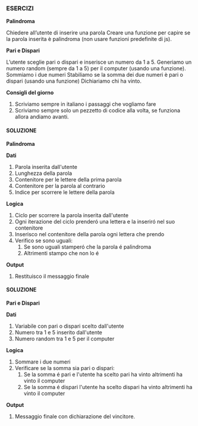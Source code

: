 ### ESERCIZI

**Palindroma**

Chiedere all’utente di inserire una parola
Creare una funzione per capire se la parola inserita è palindroma (non usare funzioni predefinite di js).

**Pari e Dispari**

L’utente sceglie pari o dispari e inserisce un numero da 1 a 5.
Generiamo un numero random (sempre da 1 a 5) per il computer (usando una funzione).
Sommiamo i due numeri
Stabiliamo se la somma dei due numeri è pari o dispari (usando una funzione)
Dichiariamo chi ha vinto.

**Consigli del giorno**

1. Scriviamo sempre in italiano i passaggi che vogliamo fare
2. Scriviamo sempre solo un pezzetto di codice alla volta, se funziona allora andiamo avanti.


#### SOLUZIONE 

**Palindroma**

**Dati**
1. Parola inserita dall'utente
2. Lunghezza della parola 
3. Contenitore per le lettere della prima parola
4. Contenitore per la parola al contrario
5. Indice per scorrere le lettere della parola

**Logica**
1. Ciclo per scorrere la parola inserita dall'utente
2. Ogni iterazione del ciclo prenderó una lettera e la inseriró nel suo contenitore
3. Inserisco nel contenitore della parola ogni lettera che prendo
4. Verifico se sono uguali:
    1. Se sono uguali stamperó che la parola é palindroma
    2. Altrimenti stampo che non lo é

**Output**
1. Restituisco il messaggio finale


#### SOLUZIONE 

**Pari e Dispari**

**Dati**
1. Variabile con pari o dispari scelto dall'utente
2. Numero tra 1 e 5 inserito dall'utente
3. Numero random tra 1 e 5 per il computer

**Logica**
1. Sommare i due numeri
2. Verificare se la somma sia pari o dispari:
    1. Se la somma é pari e l'utente ha scelto pari ha vinto altrimenti ha vinto il computer
    2. Se la somma é dispari l'utente ha scelto dispari ha vinto altrimenti ha vinto il computer

**Output**
1. Messaggio finale con dichiarazione del vincitore.